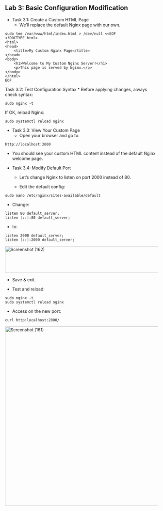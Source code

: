 ## Lab 3: Basic Configuration Modification
-    Task 3.1: Create a Custom HTML Page
        *    We’ll replace the default Nginx page with our own.
```
sudo tee /var/www/html/index.html > /dev/null <<EOF
<!DOCTYPE html>
<html>
<head>
    <title>My Custom Nginx Page</title>
</head>
<body>
    <h1>Welcome to My Custom Nginx Server!</h1>
    <p>This page is served by Nginx.</p>
</body>
</html>
EOF
```
Task 3.2: Test Configuration Syntax
        *    Before applying changes, always check syntax:
```
sudo nginx -t
```

If OK, reload Nginx:

```
sudo systemctl reload nginx
```
-    Task 3.3: View Your Custom Page
        *    Open your browser and go to:
```
http://localhost:2000
```
-    You should see your custom HTML content instead of the default Nginx welcome page.

-    Task 3.4: Modify Default Port
        *    Let’s change Nginx to listen on port 2000 instead of 80.

        *    Edit the default config:
```
sudo nano /etc/nginx/sites-available/default
```
-    Change:
```
listen 80 default_server;
listen [::]:80 default_server;
```
-    to:
```
listen 2000 default_server;
listen [::]:2000 default_server;
```
<img width="1221" height="88" alt="Screenshot (162)" src="https://github.com/user-attachments/assets/e8611845-6e23-4765-8f18-0e1fcaf97dbd" />

-    Save & exit.

-    Test and reload:
```
sudo nginx -t
sudo systemctl reload nginx
```
-    Access on the new port:
```
curl http:localhost:2000/
```
<img width="983" height="592" alt="Screenshot (161)" src="https://github.com/user-attachments/assets/af32bfa1-3f94-4aa7-8696-d3670b39ff61" />
